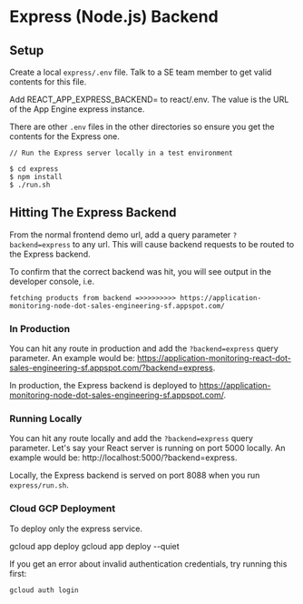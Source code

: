 # Express (Node.js) Backend

## Setup

Create a local `express/.env` file. Talk to a SE team member to get valid contents for this file. 

Add REACT_APP_EXPRESS_BACKEND=<value> to react/.env. The value is the URL of the App Engine express instance.

There are other `.env` files in the other directories so ensure you get the contents for the Express one.

```
// Run the Express server locally in a test environment

$ cd express
$ npm install
$ ./run.sh
```

## Hitting The Express Backend

From the normal frontend demo url, add a query parameter `?backend=express` to any url. This will cause backend requests to be routed to the Express backend.

To confirm that the correct backend was hit, you will see output in the developer console, i.e.

```
fetching products from backend =>>>>>>>>> https://application-monitoring-node-dot-sales-engineering-sf.appspot.com/
```

### In Production
You can hit any route in production and add the `?backend=express` query parameter. An example would be: https://application-monitoring-react-dot-sales-engineering-sf.appspot.com/?backend=express.

In production, the Express backend is deployed to https://application-monitoring-node-dot-sales-engineering-sf.appspot.com/.

### Running Locally

You can hit any route locally and add the `?backend=express` query parameter. Let's say your React server is running on port 5000 locally. An example would be: http://localhost:5000/?backend=express.

Locally, the Express backend is served on port 8088 when you run `express/run.sh`.

### Cloud GCP Deployment
To deploy only the express service.

gcloud app deploy
gcloud app deploy --quiet

If you get an error about invalid authentication credentials, try running this first:
```
gcloud auth login
```